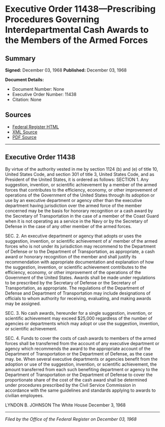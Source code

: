 # Executive Order 11438—Prescribing Procedures Governing Interdepartmental Cash Awards to the Members of the Armed Forces

## Summary

**Signed:** December 03, 1968
**Published:** December 03, 1968

**Document Details:**
- Document Number: None
- Executive Order Number: 11438
- Citation: None

## Sources
- [Federal Register HTML](https://www.presidency.ucsb.edu/documents/executive-order-11438-prescribing-procedures-governing-interdepartmental-cash-awards-the)
- [XML Source](None)
- [PDF Source](None)

---

## Executive Order 11438

By virtue of the authority vested in me by section 1124 (b) and (e) of title 10, United States Code, and section 301 of title 3, United States Code, and as President of the United States, it is ordered as follows:
SECTION 1. Any suggestion, invention, or scientific achievement by a member of the armed forces that contributes to the efficiency, economy, or other improvement of operations of the Government of the United States through its adoption or use by an executive department or agency other than the executive department having jurisdiction over the armed force of the member concerned may be the basis for honorary recognition or a cash award by the Secretary of Transportation in the case of a member of the Coast Guard when it is not operating as a service in the Navy or by the Secretary of Defense in the case of any other member of the armed forces.

SEC. 2. An executive department or agency that adopts or uses the suggestion, invention, or scientific achievement of a' member of the armed forces who is not under its jurisdiction may recommend to the Department of Defense or to the Department of Transportation, as appropriate, a cash award or honorary recognition of the member and shall justify its recommendation with appropriate documentation and explanation of how the suggestion, invention, or scientific achievement contributes to the efficiency, economy, or other improvement of the operations of the Government of the United States. Awards shall be made under regulations to be prescribed by the Secretary of Defense or the Secretary of Transportation, as appropriate. The regulations of the Department of Defense and Department of Transportation may include designations of officials to whom authority for receiving, evaluating, and making awards may be assigned.

SEC. 3. No cash awards, hereunder for a single suggestion, invention, or scientific achievement may exceed $25,000 regardless of the number of agencies or departments which may adopt or use the suggestion, invention, or scientific achievement.

SEC. 4. Funds to cover the costs of cash awards to members of the armed forces shall be transferred from the account of any executive department or agency which recommends the award to the appropriate account of the Department of Transportation or the Department of Defense, as the case may. be. When several executive departments or agencies benefit from the adoption or use of the suggestion, invention, or scientific achievement, the amount transferred from each such benefiting department or agency to the Department of Transportation or the Department of Defense to cover the proportionate share of the cost of the cash award shall be determined under procedures prescribed by the Civil Service Commission in accordance with the same guidelines and standards applying to awards to civilian employees.

LYNDON B. JOHNSON
The White House
December 3, 1968

---

*Filed by the Office of the Federal Register on December 03, 1968*
